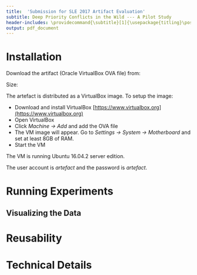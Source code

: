 ```yaml
---
title:  'Submission for SLE 2017 Artifact Evaluation'
subtitle: Deep Priority Conflicts in the Wild --- A Pilot Study
header-includes: \providecommand{\subtitle}[1]{\usepackage{titling}\posttitle{\par\large#1\end{center}}}
output: pdf_document
---
```


# Installation

Download the artifact (Oracle VirtualBox OVA file) from: 

Size: 

The artefact is distributed as a VirtualBox image. To setup the image:
  
  - Download and install VirtualBox [https://www.virtualbox.org](https://www.virtualbox.org)
  - Open VirtualBox 
  - Click *Machine → Add* and add the OVA file
  - The VM image will appear. Go to *Settings → System → Motherboard* and set at least 8GB of RAM.
  - Start the VM

The VM is running Ubuntu 16.04.2 server edition.

The user account is *artefact* and the password is *artefact*.

# Running Experiments

## Visualizing the Data

# Reusability

# Technical Details
